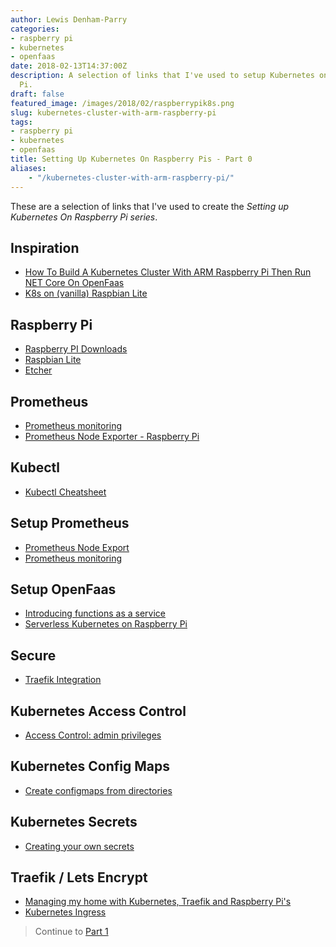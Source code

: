 ```yaml
---
author: Lewis Denham-Parry
categories:
- raspberry pi
- kubernetes
- openfaas
date: 2018-02-13T14:37:00Z
description: A selection of links that I've used to setup Kubernetes on Raspberry
  Pi.
draft: false
featured_image: /images/2018/02/raspberrypik8s.png
slug: kubernetes-cluster-with-arm-raspberry-pi
tags:
- raspberry pi
- kubernetes
- openfaas
title: Setting Up Kubernetes On Raspberry Pis - Part 0
aliases:
    - "/kubernetes-cluster-with-arm-raspberry-pi/"
---
```


These are a selection of links that I've used to create the *Setting up Kubernetes On Raspberry Pi series*.

## Inspiration

* [How To Build A Kubernetes Cluster With ARM Raspberry Pi Then Run NET Core On OpenFaas](https://www.hanselman.com/blog/HowToBuildAKubernetesClusterWithARMRaspberryPiThenRunNETCoreOnOpenFaas.aspx)
* [K8s on (vanilla) Raspbian Lite](https://gist.github.com/alexellis/fdbc90de7691a1b9edb545c17da2d975)

## Raspberry Pi

* [Raspberry PI Downloads](https://www.raspberrypi.org/downloads/raspbian/)
* [Raspbian Lite](https://downloads.raspberrypi.org/raspbian_lite/images/raspbian_lite-2017-07-05/)
* [Etcher](https://etcher.io/)

## Prometheus

* [Prometheus monitoring](https://blog.alexellis.io/prometheus-monitoring/)
* [Prometheus Node Exporter - Raspberry Pi](https://blog.alexellis.io/prometheus-nodeexporter-rpi/)

## Kubectl

* [Kubectl Cheatsheet](https://kubernetes.io/docs/reference/kubectl/cheatsheet/)

## Setup Prometheus

* [Prometheus Node Export](https://blog.alexellis.io/prometheus-nodeexporter-rpi/)
* [Prometheus monitoring](https://blog.alexellis.io/prometheus-monitoring/)

## Setup OpenFaas

* [Introducing functions as a service](https://blog.alexellis.io/introducing-functions-as-a-service/)
* [Serverless Kubernetes on Raspberry Pi](https://blog.alexellis.io/serverless-kubernetes-on-raspberry-pi/)

## Secure

* [Traefik Integration](https://github.com/openfaas/faas/blob/master/guide/traefik_integration.md)

## Kubernetes Access Control

* [Access Control: admin privileges](https://github.com/kubernetes/dashboard/wiki/Access-control#admin-privileges)

## Kubernetes Config Maps

* [Create configmaps from directories](https://kubernetes.io/docs/tasks/configure-pod-container/configure-pod-configmap/#create-configmaps-from-directories)

## Kubernetes Secrets

* [Creating your own secrets](https://kubernetes.io/docs/concepts/configuration/secret/#creating-your-own-secrets)

## Traefik / Lets Encrypt

* [Managing my home with Kubernetes, Traefik and Raspberry Pi's](https://medium.com/@evnsio/managing-my-home-with-kubernetes-traefik-and-raspberry-pis-d0330effea9a)
* [Kubernetes Ingress](https://archifleks.github.io/blog/kubernetes-ingress/)

> Continue to [Part 1](https://denhamparry.co.uk/setting-up-kubernetes-on-raspberry-pis-part-1/)
